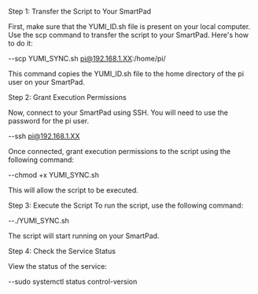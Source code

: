 Step 1: Transfer the Script to Your SmartPad

First, make sure that the YUMI_ID.sh file is present on your local computer. Use the scp command to transfer the script to your SmartPad. Here's how to do it:

--scp YUMI_SYNC.sh pi@192.168.1.XX:/home/pi/

This command copies the YUMI_ID.sh file to the home directory of the pi user on your SmartPad.

Step 2: Grant Execution Permissions

Now, connect to your SmartPad using SSH. You will need to use the password for the pi user.

--ssh pi@192.168.1.XX

Once connected, grant execution permissions to the script using the following command:

--chmod +x YUMI_SYNC.sh

This will allow the script to be executed.

Step 3: Execute the Script
To run the script, use the following command:

--./YUMI_SYNC.sh

The script will start running on your SmartPad.

Step 4: Check the Service Status

View the status of the service:

--sudo systemctl status control-version
